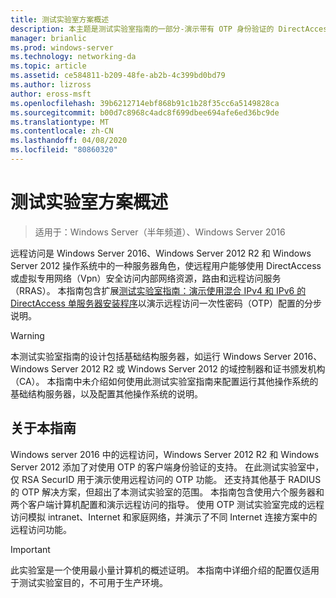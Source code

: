```yaml
---
title: 测试实验室方案概述
description: 本主题是测试实验室指南的一部分-演示带有 OTP 身份验证的 DirectAccess 和用于 Windows Server 2016 的 RSA SecurID
manager: brianlic
ms.prod: windows-server
ms.technology: networking-da
ms.topic: article
ms.assetid: ce584811-b209-48fe-ab2b-4c399bd0bd79
ms.author: lizross
author: eross-msft
ms.openlocfilehash: 39b6212714ebf868b91c1b28f35cc6a5149828ca
ms.sourcegitcommit: b00d7c8968c4adc8f699dbee694afe6ed36bc9de
ms.translationtype: MT
ms.contentlocale: zh-CN
ms.lasthandoff: 04/08/2020
ms.locfileid: "80860320"
---
```

# <a name="overview-of-the-test-lab-scenario"></a>测试实验室方案概述

>适用于：Windows Server（半年频道）、Windows Server 2016

远程访问是 Windows Server 2016、Windows Server 2012 R2 和 Windows Server 2012 操作系统中的一种服务器角色，使远程用户能够使用 DirectAccess 或虚拟专用网络（Vpn）安全访问内部网络资源，路由和远程访问服务（RRAS）。 本指南包含扩展[测试实验室指南：演示使用混合 IPv4 和 IPv6 的 DirectAccess 单服务器安装程序](https://go.microsoft.com/fwlink/p/?LinkId=237004)以演示远程访问一次性密码（OTP）配置的分步说明。  
  
> [!WARNING]  
> 本测试实验室指南的设计包括基础结构服务器，如运行 Windows Server 2016、Windows Server 2012 R2 或 Windows Server 2012 的域控制器和证书颁发机构（CA）。 本指南中未介绍如何使用此测试实验室指南来配置运行其他操作系统的基础结构服务器，以及配置其他操作系统的说明。  
  
## <a name="about-this-guide"></a>关于本指南  
Windows server 2016 中的远程访问，Windows Server 2012 R2 和 Windows Server 2012 添加了对使用 OTP 的客户端身份验证的支持。 在此测试实验室中，仅 RSA SecurID 用于演示使用远程访问的 OTP 功能。 还支持其他基于 RADIUS 的 OTP 解决方案，但超出了本测试实验室的范围。 本指南包含使用六个服务器和两个客户端计算机配置和演示远程访问的指导。 使用 OTP 测试实验室完成的远程访问模拟 intranet、Internet 和家庭网络，并演示了不同 Internet 连接方案中的远程访问功能。  
  
> [!IMPORTANT]  
> 此实验室是一个使用最小量计算机的概述证明。 本指南中详细介绍的配置仅适用于测试实验室目的，不可用于生产环境。  
  



